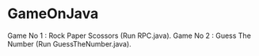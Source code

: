 # GameOnJava

Game No 1 : Rock Paper Scossors (Run RPC.java).
Game No 2 : Guess The Number (Run GuessTheNumber.java).
